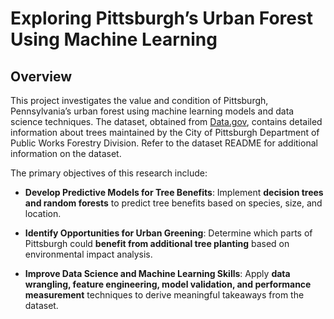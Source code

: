 # Exploring Pittsburgh’s Urban Forest Using Machine Learning

## Overview
This project investigates the value and condition of Pittsburgh, Pennsylvania’s urban forest using machine learning models and data science techniques. The dataset, obtained from [Data.gov](https://catalog.data.gov/dataset/city-of-pittsburgh-trees), contains detailed information about trees maintained by the City of Pittsburgh Department of Public Works Forestry Division. Refer to the dataset README for additional information on the dataset. 

The primary objectives of this research include:

- **Develop Predictive Models for Tree Benefits**: Implement **decision trees and random forests** to predict tree benefits based on species, size, and location.  

- **Identify Opportunities for Urban Greening**: Determine which parts of Pittsburgh could **benefit from additional tree planting** based on environmental impact analysis.  

- **Improve Data Science and Machine Learning Skills**: Apply **data wrangling, feature engineering, model validation, and performance measurement** techniques to derive meaningful takeaways from the dataset.  
  




